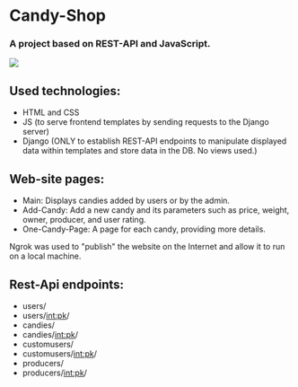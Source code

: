 # Candy-Shop
### A project based on REST-API and JavaScript.


![](4gm97.gif)

## Used technologies:
- HTML and CSS
- JS (to serve frontend templates by sending requests to the Django server)
- Django (ONLY to establish REST-API endpoints to manipulate displayed data within templates and store data in the DB. No views used.)

## Web-site pages:
- Main: Displays candies added by users or by the admin.
- Add-Candy: Add a new candy and its parameters such as price, weight, owner, producer, and user rating.
- One-Candy-Page: A page for each candy, providing more details.

Ngrok was used to "publish" the website on the Internet and allow it to run on a local machine.

## Rest-Api endpoints:
- users/ 
- users/<int:pk>/
- candies/
- candies/<int:pk>/
- customusers/
- customusers/<int:pk>/
- producers/
- producers/<int:pk>/
